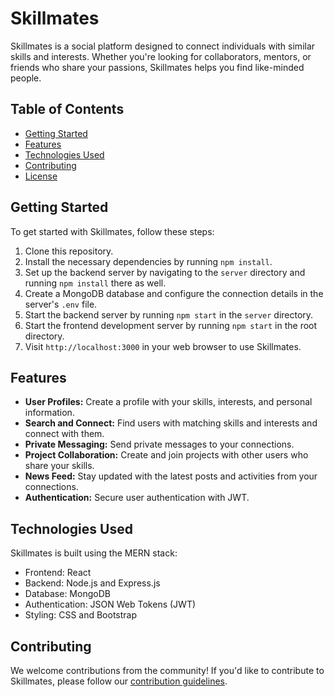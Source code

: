 # Skillmates

Skillmates is a social platform designed to connect individuals with similar skills and interests. Whether you're looking for collaborators, mentors, or friends who share your passions, Skillmates helps you find like-minded people.

## Table of Contents

- [Getting Started](#getting-started)
- [Features](#features)
- [Technologies Used](#technologies-used)
- [Contributing](#contributing)
- [License](#license)

## Getting Started

To get started with Skillmates, follow these steps:

1. Clone this repository.
2. Install the necessary dependencies by running `npm install`.
3. Set up the backend server by navigating to the `server` directory and running `npm install` there as well.
4. Create a MongoDB database and configure the connection details in the server's `.env` file.
5. Start the backend server by running `npm start` in the `server` directory.
6. Start the frontend development server by running `npm start` in the root directory.
7. Visit `http://localhost:3000` in your web browser to use Skillmates.

## Features

- **User Profiles:** Create a profile with your skills, interests, and personal information.
- **Search and Connect:** Find users with matching skills and interests and connect with them.
- **Private Messaging:** Send private messages to your connections.
- **Project Collaboration:** Create and join projects with other users who share your skills.
- **News Feed:** Stay updated with the latest posts and activities from your connections.
- **Authentication:** Secure user authentication with JWT.

## Technologies Used

Skillmates is built using the MERN stack:

- Frontend: React
- Backend: Node.js and Express.js
- Database: MongoDB
- Authentication: JSON Web Tokens (JWT)
- Styling: CSS and Bootstrap

## Contributing

We welcome contributions from the community! If you'd like to contribute to Skillmates, please follow our [contribution guidelines](CONTRIBUTING.md).

